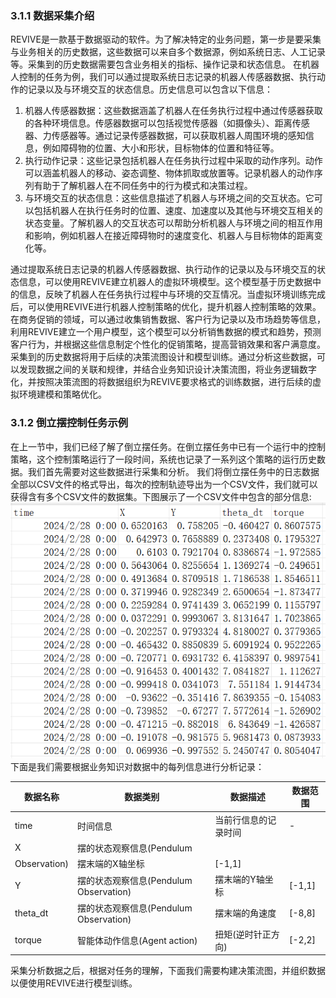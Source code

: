 ### 3.1.1 数据采集介绍
REVIVE是一款基于数据驱动的软件。为了解决特定的业务问题，第一步是要采集与业务相关的历史数据，这些数据可以来自多个数据源，例如系统日志、人工记录等。采集到的历史数据需要包含业务相关的指标、操作记录和状态信息。
在机器人控制的任务为例，我们可以通过提取系统日志记录的机器人传感器数据、执行动作的记录以及与环境交互的状态信息。历史信息可以包含以下信息：

1. 机器人传感器数据：这些数据涵盖了机器人在任务执行过程中通过传感器获取的各种环境信息。传感器数据可以包括视觉传感器（如摄像头）、距离传感器、力传感器等。通过记录传感器数据，可以获取机器人周围环境的感知信息，例如障碍物的位置、大小和形状，目标物体的位置和特征等。
2. 执行动作记录：这些记录包括机器人在任务执行过程中采取的动作序列。动作可以涵盖机器人的移动、姿态调整、物体抓取或放置等。记录机器人的动作序列有助于了解机器人在不同任务中的行为模式和决策过程。
3. 与环境交互的状态信息：这些信息描述了机器人与环境之间的交互状态。它可以包括机器人在执行任务时的位置、速度、加速度以及其他与环境交互相关的状态变量。了解机器人的交互状态可以帮助分析机器人与环境之间的相互作用和影响，例如机器人在接近障碍物时的速度变化、机器人与目标物体的距离变化等。

通过提取系统日志记录的机器人传感器数据、执行动作的记录以及与环境交互的状态信息，可以使用REVIVE建立机器人的虚拟环境模型。这个模型基于历史数据中的信息，反映了机器人在任务执行过程中与环境的交互情况。当虚拟环境训练完成后，可以使用REVIVE进行机器人控制策略的优化，提升机器人控制策略的效果。
在商务促销的领域，可以通过收集销售数据、客户行为记录以及市场趋势等信息，利用REVIVE建立一个用户模型，这个模型可以分析销售数据的模式和趋势，预测客户行为，并根据这些信息制定个性化的促销策略，提高营销效果和客户满意度。
采集到的历史数据将用于后续的决策流图设计和模型训练。通过分析这些数据，可以发现数据之间的关联和规律，并结合业务知识设计决策流图，将业务逻辑数字化，并按照决策流图的将数据组织为REVIVE要求格式的训练数据，进行后续的虚拟环境建模和策略优化。
### 3.1.2 倒立摆控制任务示例
在上一节中，我们已经了解了倒立摆任务。在倒立摆任务中已有一个运行中的控制策略，这个控制策略运行了一段时间，系统也记录了一系列这个策略的运行历史数据。我们首先需要对这些数据进行采集和分析。
我们将倒立摆任务中的日志数据全部以CSV文件的格式导出，每次的控制轨迹导出为一个CSV文件，我们就可以获得含有多个CSV文件的数据集。下图展示了一个CSV文件中包含的部分信息:
![image.png](../assets/3.1-0.png)
下面是我们需要根据业务知识对数据中的每列信息进行分析记录：

| **数据名称** | **数据类别** | **数据描述** | **数据范围** |
| --- | --- | --- | --- |
| time | 时间信息 | 当前行信息的记录时间 | - |
| X | 摆的状态观察信息(Pendulum 
Observation) | 摆末端的X轴坐标 | [-1,1] |
| Y | 摆的状态观察信息(Pendulum Observation) | 摆末端的Y轴坐标 | [-1,1] |
| theta_dt | 摆的状态观察信息(Pendulum Observation) | 摆末端的角速度 | [-8,8] |
| torque | 智能体动作信息(Agent action) | 扭矩(逆时针正方向) | [-2,2] |

采集分析数据之后，根据对任务的理解，下面我们需要构建决策流图，并组织数据以便使用REVIVE进行模型训练。

